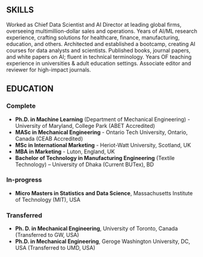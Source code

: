 ## SKILLS
Worked as Chief Data Scientist and AI Director at leading global firms, overseeing multimillion-dollar sales and operations.
Years of AI/ML research experience, crafting solutions for healthcare, finance, manufacturing, education, and others.
Architected and established a bootcamp, creating AI courses for data analysts and scientists.
Published books, journal papers, and white papers on AI; fluent in technical terminology.
Years OF teaching experience in universities & adult education settings.
Associate editor and reviewer for high-impact journals.

## EDUCATION
### Complete
- **Ph.D. in Machine Learning** (Department of Mechanical Engineering) - University of Maryland, College Park (ABET Accredited)	  									
- **MASc in Mechanical Engineering** - Ontario Tech University, Ontario, Canada (CEAB Accredited)
- **MSc in International Marketing** - Heriot-Watt University, Scotland, UK
- **MBA in Marketing** - Luton, England, UK
- **Bachelor of Technology in Manufacturing Engineering** (Textile Technology) – University of Dhaka (Current BUTex), BD

### In-progress
- **Micro Masters in Statistics and Data Science**, Massachusetts Institute of Technology (MIT), USA

### Transferred
- **Ph. D. in Mechanical Engineering**, University of Toronto, Canada (Transferred to GW, USA)
- **Ph.D. in Mechanical Engineering**, Geroge Washington University, DC, USA (Transferred to UMD, USA)

